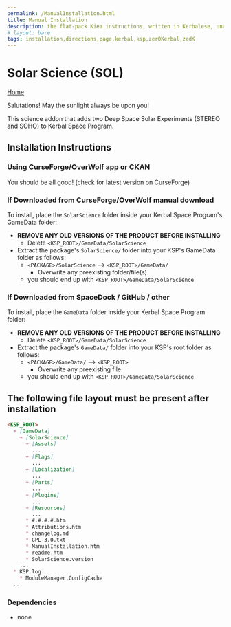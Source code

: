 ```yaml
---
permalink: /ManualInstallation.html
title: Manual Installation
description: the flat-pack Kiea instructions, written in Kerbalese, unusally present
# layout: bare
tags: installation,directions,page,kerbal,ksp,zer0Kerbal,zedK
---
```


<!-- ManualInstallation.md v1.1.8.1
Solar Science (SOL)
created: 01 Oct 2019
updated: 29 Jul 2022 -->

<!-- based upon work by Lisias -->

# Solar Science (SOL)

[Home](./index.md)

Salutations! May the sunlight always be upon you!

This science addon that adds two Deep Space Solar Experiments (STEREO and SOHO) to Kerbal Space Program.

## Installation Instructions

### Using CurseForge/OverWolf app or CKAN

You should be all good! (check for latest version on CurseForge)

### If Downloaded from CurseForge/OverWolf manual download

To install, place the `SolarScience` folder inside your Kerbal Space Program's GameData folder:

* **REMOVE ANY OLD VERSIONS OF THE PRODUCT BEFORE INSTALLING**
  * Delete `<KSP_ROOT>/GameData/SolarScience`
* Extract the package's `SolarScience/` folder into your KSP's GameData folder as follows:
  * `<PACKAGE>/SolarScience` --> `<KSP_ROOT>/GameData/`
    * Overwrite any preexisting folder/file(s).
  * you should end up with `<KSP_ROOT>/GameData/SolarScience`

### If Downloaded from SpaceDock / GitHub / other

To install, place the `GameData` folder inside your Kerbal Space Program folder:

* **REMOVE ANY OLD VERSIONS OF THE PRODUCT BEFORE INSTALLING**
  * Delete `<KSP_ROOT>/GameData/SolarScience`
* Extract the package's `GameData/` folder into your KSP's root folder as follows:
  * `<PACKAGE>/GameData/` --> `<KSP_ROOT>`
    * Overwrite any preexisting file.
  * you should end up with `<KSP_ROOT>/GameData/SolarScience`

## The following file layout must be present after installation

```markdown
<KSP_ROOT>
  + [GameData]
    + [SolarScience]
      + [Assets]
        ...
      + [Flags]
        ...
      + [Localization]
        ...
      + [Parts]
        ...
      + [Plugins]
        ...
      + [Resources]
        ...
      * #.#.#.#.htm
      * Attributions.htm
      * changelog.md
      * GPL-3.0.txt
      * ManualInstallation.htm
      * readme.htm
      * SolarScience.version
    ...
  * KSP.log
    * ModuleManager.ConfigCache
  ...
```

### Dependencies

* none